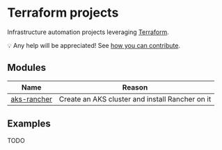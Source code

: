 # Terraform projects

Infrastructure automation projects leveraging [Terraform](https://www.terraform.io/).

💡 Any help will be appreciated! See [how you can contribute](CONTRIBUTING.md).

## Modules

Name                                         | Reason
---------------------------------------------|------------------------------------------------
[aks-rancher](modules/aks-rancher/README.md) | Create an AKS cluster and install Rancher on it

## Examples

TODO
